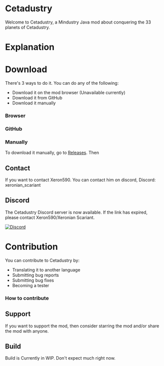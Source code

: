 # Cetadustry
Welcome to Cetadustry, a Mindustry Java mod about conquering the 33 planets of Cetadustry.

# Explanation

# Download
There's 3 ways to do it. You can do any of the following:
- Download it on the mod browser (Unavailable currently)
- Download it from GitHub
- Download it manually

### Browser

### GitHub

### Manually 
To download it manually, go to [Releases](https://github.com/Xeron590/Cetadustry/releases). Then 

## Contact
If you want to contact Xeron590. You can contact him on discord, Discord: xeronian_scariant

## Discord
The Cetadustry Discord server is now available. If the link has expired, please contact Xeron590/Xeronian Scariant.

[![Discord](https://img.shields.io/discord/992823731409928193?logo=discord&logoColor=white&label=Discord&labelColor=7289DA)](https://discord.gg/BzjzCrxv)

# Contribution
You can contribute to Cetadustry by:
- Translating it to another language
- Submitting bug reports
- Submitting bug fixes
- Becoming a tester

### How to contribute

## Support
If you want to support the mod, then consider starring the mod and/or share the mod with anyone.

## Build

Build is Currently in WIP. Don't expect much right now.
